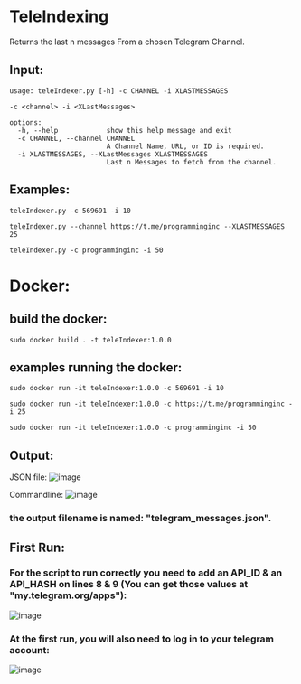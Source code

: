 # TeleIndexing
 Returns the last n messages From a chosen Telegram Channel.

## Input:

```
usage: teleIndexer.py [-h] -c CHANNEL -i XLASTMESSAGES

-c <channel> -i <XLastMessages>

options:
  -h, --help            show this help message and exit
  -c CHANNEL, --channel CHANNEL
                        A Channel Name, URL, or ID is required.
  -i XLASTMESSAGES, --XLastMessages XLASTMESSAGES
                        Last n Messages to fetch from the channel.                    
```
## Examples:

```
teleIndexer.py -c 569691 -i 10
```

```
teleIndexer.py --channel https://t.me/programminginc --XLASTMESSAGES 25
```

```
teleIndexer.py -c programminginc -i 50
```


# Docker:

## build the docker:

```
sudo docker build . -t teleIndexer:1.0.0
```

## examples running the docker:
```
sudo docker run -it teleIndexer:1.0.0 -c 569691 -i 10
```

```
sudo docker run -it teleIndexer:1.0.0 -c https://t.me/programminginc -i 25
```

```
sudo docker run -it teleIndexer:1.0.0 -c programminginc -i 50
```

## Output:

JSON file:
![image](https://user-images.githubusercontent.com/81851926/189934606-b5a1230c-2504-498c-8b6e-52c83ec75a19.png)

Commandline:
![image](https://user-images.githubusercontent.com/81851926/189935164-005b3c41-a9a7-473d-9c25-0b214ef406bb.png)


### the output filename is named: "telegram_messages.json".

## First Run:

### For the script to run correctly you need to add an API_ID & an API_HASH on lines 8 & 9 (You can get those values at "my.telegram.org/apps"): 

![image](https://user-images.githubusercontent.com/81851926/189935825-8e51a412-8872-440d-8c95-edc3597d197a.png)

### At the first run, you will also need to log in to your telegram account:

![image](https://user-images.githubusercontent.com/81851926/189939106-82e746d1-4458-4869-8664-220d6cf00980.png)

